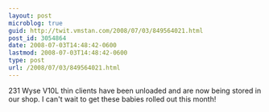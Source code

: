 ```yaml
---
layout: post
microblog: true
guid: http://twit.vmstan.com/2008/07/03/849564021.html
post_id: 3054864
date: 2008-07-03T14:48:42-0600
lastmod: 2008-07-03T14:48:42-0600
type: post
url: /2008/07/03/849564021.html
---
```

231 Wyse V10L thin clients have been unloaded and are now being stored in our shop. I can't wait to get these babies rolled out this month!
